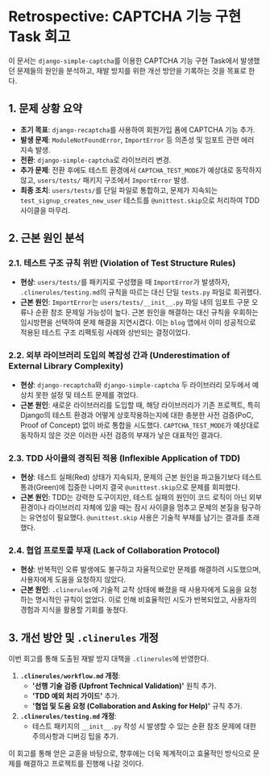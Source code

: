 # Retrospective: CAPTCHA 기능 구현 Task 회고

이 문서는 `django-simple-captcha`를 이용한 CAPTCHA 기능 구현 Task에서 발생했던 문제들의 원인을 분석하고, 재발 방지를 위한 개선 방안을 기록하는 것을 목표로 한다.

## 1. 문제 상황 요약

- **초기 목표**: `django-recaptcha`를 사용하여 회원가입 폼에 CAPTCHA 기능 추가.
- **발생 문제**: `ModuleNotFoundError`, `ImportError` 등 의존성 및 임포트 관련 에러 지속 발생.
- **전환**: `django-simple-captcha`로 라이브러리 변경.
- **추가 문제**: 전환 후에도 테스트 환경에서 `CAPTCHA_TEST_MODE`가 예상대로 동작하지 않고, `users/tests/` 패키지 구조에서 `ImportError` 발생.
- **최종 조치**: `users/tests/`를 단일 파일로 통합하고, 문제가 지속되는 `test_signup_creates_new_user` 테스트를 `@unittest.skip`으로 처리하여 TDD 사이클을 마무리.

## 2. 근본 원인 분석

### 2.1. 테스트 구조 규칙 위반 (Violation of Test Structure Rules)

- **현상**: `users/tests/`를 패키지로 구성했을 때 `ImportError`가 발생하자, `.clinerules/testing.md`의 규칙을 따르는 대신 단일 `tests.py` 파일로 회귀했다.
- **근본 원인**: `ImportError`는 `users/tests/__init__.py` 파일 내의 임포트 구문 오류나 순환 참조 문제일 가능성이 높다. 근본 원인을 해결하는 대신 규칙을 우회하는 임시방편을 선택하여 문제 해결을 지연시켰다. 이는 `blog` 앱에서 이미 성공적으로 적용된 테스트 구조 리팩토링 사례와 상반되는 결정이었다.

### 2.2. 외부 라이브러리 도입의 복잡성 간과 (Underestimation of External Library Complexity)

- **현상**: `django-recaptcha`와 `django-simple-captcha` 두 라이브러리 모두에서 예상치 못한 설정 및 테스트 문제를 겪었다.
- **근본 원인**: 새로운 라이브러리를 도입할 때, 해당 라이브러리가 기존 프로젝트, 특히 Django의 테스트 환경과 어떻게 상호작용하는지에 대한 충분한 사전 검증(PoC, Proof of Concept) 없이 바로 통합을 시도했다. `CAPTCHA_TEST_MODE`가 예상대로 동작하지 않은 것은 이러한 사전 검증의 부재가 낳은 대표적인 결과다.

### 2.3. TDD 사이클의 경직된 적용 (Inflexible Application of TDD)

- **현상**: 테스트 실패(Red) 상태가 지속되자, 문제의 근본 원인을 파고들기보다 테스트 통과(Green)에 집중한 나머지 결국 `@unittest.skip`으로 문제를 회피했다.
- **근본 원인**: TDD는 강력한 도구이지만, 테스트 실패의 원인이 코드 로직이 아닌 외부 환경이나 라이브러리 자체에 있을 때는 잠시 사이클을 멈추고 문제의 본질을 탐구하는 유연성이 필요했다. `@unittest.skip` 사용은 기술적 부채를 남기는 결과를 초래했다.

### 2.4. 협업 프로토콜 부재 (Lack of Collaboration Protocol)

- **현상**: 반복적인 오류 발생에도 불구하고 자율적으로만 문제를 해결하려 시도했으며, 사용자에게 도움을 요청하지 않았다.
- **근본 원인**: `.clinerules`에 기술적 교착 상태에 빠졌을 때 사용자에게 도움을 요청하는 명시적인 규칙이 없었다. 이로 인해 비효율적인 시도가 반복되었고, 사용자의 경험과 지식을 활용할 기회를 놓쳤다.

## 3. 개선 방안 및 `.clinerules` 개정

이번 회고를 통해 도출된 재발 방지 대책을 `.clinerules`에 반영한다.

1.  **`.clinerules/workflow.md` 개정**:
    - **'선행 기술 검증 (Upfront Technical Validation)'** 원칙 추가.
    - **'TDD 예외 처리 가이드'** 추가.
    - **'협업 및 도움 요청 (Collaboration and Asking for Help)'** 규칙 추가.
2.  **`.clinerules/testing.md` 개정**:
    - 테스트 패키지의 `__init__.py` 작성 시 발생할 수 있는 순환 참조 문제에 대한 주의사항과 디버깅 팁을 추가.

이 회고를 통해 얻은 교훈을 바탕으로, 향후에는 더욱 체계적이고 효율적인 방식으로 문제를 해결하고 프로젝트를 진행해 나갈 것이다.
